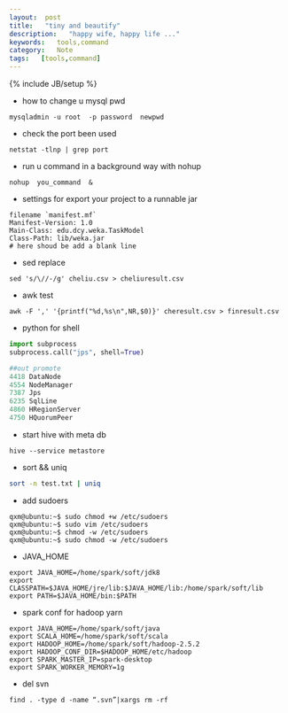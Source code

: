 ```yaml
---
layout:  post
title:   "tiny and beautify"
description:   "happy wife, happy life ..."
keywords:   tools,command
category:   Note
tags:   [tools,command] 
---
```



{% include JB/setup %}

- how to change u mysql pwd
```
mysqladmin -u root  -p password  newpwd
```
- check the port been used
```
netstat -tlnp | grep port
```
- run u command in a background  way with nohup 
```
nohup  you_command  &
```
- settings for export your project to a runnable jar
```
filename `manifest.mf`
Manifest-Version: 1.0
Main-Class: edu.dcy.weka.TaskModel
Class-Path: lib/weka.jar
# here shoud be add a blank line
```
- sed replace
```
sed 's/\//-/g' cheliu.csv > cheliuresult.csv
```
- awk test
```
awk -F ',' '{printf("%d,%s\n",NR,$0)}' cheresult.csv > finresult.csv
```
- python for shell
```python
import subprocess
subprocess.call("jps", shell=True)

##out promote
4418 DataNode
4554 NodeManager
7387 Jps
6235 SqlLine
4860 HRegionServer
4750 HQuorumPeer


```
- start hive with meta db
```
hive --service metastore
```
- sort && uniq
```bash
sort -n test.txt | uniq
```
- add sudoers
```
qxm@ubuntu:~$ sudo chmod +w /etc/sudoers
qxm@ubuntu:~$ sudo vim /etc/sudoers
qxm@ubuntu:~$ chmod -w /etc/sudoers
qxm@ubuntu:~$ sudo chmod -w /etc/sudoers
```
-  JAVA_HOME
```
export JAVA_HOME=/home/spark/soft/jdk8
export CLASSPATH=$JAVA_HOME/jre/lib:$JAVA_HOME/lib:/home/spark/soft/lib
export PATH=$JAVA_HOME/bin:$PATH
```

- spark conf for hadoop yarn
```
export JAVA_HOME=/home/spark/soft/java
export SCALA_HOME=/home/spark/soft/scala
export HADOOP_HOME=/home/spark/soft/hadoop-2.5.2
export HADOOP_CONF_DIR=$HADOOP_HOME/etc/hadoop
export SPARK_MASTER_IP=spark-desktop
export SPARK_WORKER_MEMORY=1g
```

- del svn 
```
find . -type d -name “.svn”|xargs rm -rf 
```
